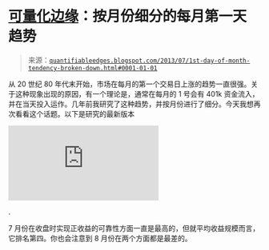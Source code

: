 <!--yml

category: 未分类

date: 2024-05-18 08:41:13

-->

# [可量化边缘](http://quantifiableedges.blogspot.com/2013/07/1st-day-of-month-tendency-broken-down.html#0001-01-01)：按月份细分的每月第一天趋势

> 来源：[`quantifiableedges.blogspot.com/2013/07/1st-day-of-month-tendency-broken-down.html#0001-01-01`](http://quantifiableedges.blogspot.com/2013/07/1st-day-of-month-tendency-broken-down.html#0001-01-01)

从 20 世纪 80 年代末开始，市场在每月的第一个交易日上涨的趋势一直很强。关于这种现象出现的原因，有一个理论是，通常在每月的 1 号会有 401k 资金流入，并在当天投入运作。几年前我研究了这种趋势，并按月份进行了细分。今天我想再次看看这个话题。以下是研究的最新版本

![每月第一天趋势](http://quantifiableedges.blogspot.com/2009/07/1st-day-of-month-tendencies.html)

.

7 月份在收盘时实现正收益的可靠性方面一直是最高的，但就平均收益规模而言，它排名第四。你也会注意到 8 月份在两个方面都是最差的。
